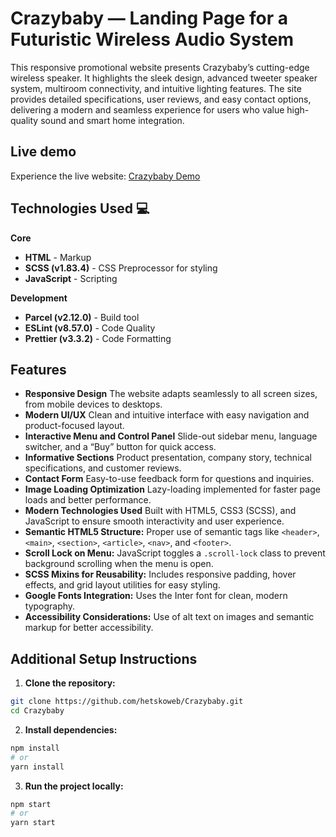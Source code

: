 # Crazybaby — Landing Page for a Futuristic Wireless Audio System

This responsive promotional website presents Crazybaby’s cutting-edge wireless speaker. It highlights the sleek design, advanced tweeter speaker system, multiroom connectivity, and intuitive lighting features. The site provides detailed specifications, user reviews, and easy contact options, delivering a modern and seamless experience for users who value high-quality sound and smart home integration.

## Live demo

Experience the live website: [Crazybaby Demo](https://hetskoweb.github.io/Crazybaby/)

## Technologies Used 💻

**Core**
* **HTML** - Markup
* **SCSS (v1.83.4)** - CSS Preprocessor for styling
* **JavaScript** - Scripting

**Development**
* **Parcel (v2.12.0)** - Build tool
* **ESLint (v8.57.0)** - Code Quality
* **Prettier (v3.3.2)** - Code Formatting

## Features

- **Responsive Design** The website adapts seamlessly to all screen sizes, from mobile devices to desktops.
- **Modern UI/UX** Clean and intuitive interface with easy navigation and product-focused layout.
- **Interactive Menu and Control Panel** Slide-out sidebar menu, language switcher, and a “Buy” button for quick access.
- **Informative Sections** Product presentation, company story, technical specifications, and customer reviews.
- **Contact Form** Easy-to-use feedback form for questions and inquiries.
- **Image Loading Optimization** Lazy-loading implemented for faster page loads and better performance.
- **Modern Technologies Used** Built with HTML5, CSS3 (SCSS), and JavaScript to ensure smooth interactivity and user experience.
- **Semantic HTML5 Structure:** Proper use of semantic tags like `<header>`, `<main>`, `<section>`, `<article>`, `<nav>`, and `<footer>`.
- **Scroll Lock on Menu:** JavaScript toggles a `.scroll-lock` class to prevent background scrolling when the menu is open.
- **SCSS Mixins for Reusability:** Includes responsive padding, hover effects, and grid layout utilities for easy styling.
- **Google Fonts Integration:** Uses the Inter font for clean, modern typography.
- **Accessibility Considerations:** Use of alt text on images and semantic markup for better accessibility.

## Additional Setup Instructions

1. **Clone the repository:**
```bash
git clone https://github.com/hetskoweb/Crazybaby.git
cd Crazybaby
```

2. **Install dependencies:**
```bash
npm install
# or
yarn install
```

3. **Run the project locally:**
```bash
npm start
# or
yarn start
```
